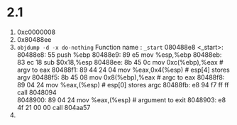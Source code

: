 # 2.1
1. 0xc0000008
2. 0x80488ee
3. `objdump -d -x do-nothing`
Function name : `_start`
080488e8 <_start>:
 80488e8:	55                   	push   %ebp
 80488e9:	89 e5                	mov    %esp,%ebp
 80488eb:	83 ec 18             	sub    $0x18,%esp
 80488ee:	8b 45 0c             	mov    0xc(%ebp),%eax # argv to eax
 80488f1:	89 44 24 04          	mov    %eax,0x4(%esp) # esp[4] stores argv
 80488f5:	8b 45 08             	mov    0x8(%ebp),%eax # argc to eax
 80488f8:	89 04 24             	mov    %eax,(%esp) # esp[0] stores argc
 80488fb:	e8 94 f7 ff ff       	call   8048094 <main>
 8048900:	89 04 24             	mov    %eax,(%esp) # argument to exit
 8048903:	e8 4f 21 00 00       	call   804aa57 <exit>
4. 